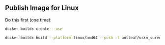 ## Publish Image for Linux
Do this first (one time):
```bash
docker buildx create --use
```

```bash
docker buildx build --platform linux/amd64 --push -t antleaf/usrn_survey .
```
